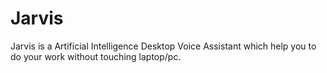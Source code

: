 # Jarvis
Jarvis is a Artificial Intelligence Desktop Voice Assistant which help you to do your work without touching laptop/pc.
